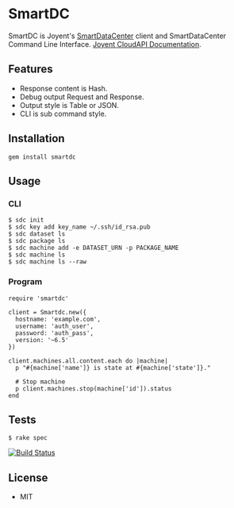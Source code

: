 SmartDC
=======

SmartDC is Joyent's [SmartDataCenter](http://www.joyent.com/software/smartdatacenter) client and SmartDataCenter Command Line Interface. 
[Joyent CloudAPI Documentation](http://apidocs.joyent.com/sdcapidoc/cloudapi/). 

## Features
* Response content is Hash.
* Debug output Request and Response.
* Output style is Table or JSON.
* CLI is sub command style.

## Installation
```
gem install smartdc
```

## Usage

### CLI
```
$ sdc init
$ sdc key add key_name ~/.ssh/id_rsa.pub 
$ sdc dataset ls
$ sdc package ls
$ sdc machine add -e DATASET_URN -p PACKAGE_NAME
$ sdc machine ls
$ sdc machine ls --raw
```

### Program

```
require 'smartdc'

client = Smartdc.new({
  hostname: 'example.com',
  username: 'auth_user',
  password: 'auth_pass',
  version: '~6.5'
})

client.machines.all.content.each do |machine|
  p "#{machine['name']} is state at #{machine['state']}." 

  # Stop machine
  p client.machines.stop(machine['id']).status
end
```

## Tests
```
$ rake spec
```

[![Build Status](https://secure.travis-ci.org/ogom/ruby-smartdc.png?branch=master)](http://travis-ci.org/ogom/ruby-smartdc)

## License 
* MIT
